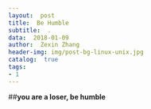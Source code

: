 ```yaml
---
layout:  post
title:  Be Humble
subtitle:  .
data:  2018-01-09
author:  Zexin Zhang
header-img: img/post-bg-linux-unix.jpg  
catalog:  true
tags:
- 1
---
```

##**you are a loser, be humble**
